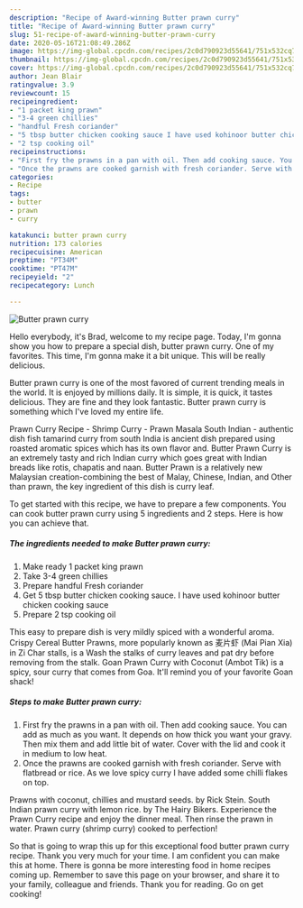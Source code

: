 ```yaml
---
description: "Recipe of Award-winning Butter prawn curry"
title: "Recipe of Award-winning Butter prawn curry"
slug: 51-recipe-of-award-winning-butter-prawn-curry
date: 2020-05-16T21:08:49.286Z
image: https://img-global.cpcdn.com/recipes/2c0d790923d55641/751x532cq70/butter-prawn-curry-recipe-main-photo.jpg
thumbnail: https://img-global.cpcdn.com/recipes/2c0d790923d55641/751x532cq70/butter-prawn-curry-recipe-main-photo.jpg
cover: https://img-global.cpcdn.com/recipes/2c0d790923d55641/751x532cq70/butter-prawn-curry-recipe-main-photo.jpg
author: Jean Blair
ratingvalue: 3.9
reviewcount: 15
recipeingredient:
- "1 packet king prawn"
- "3-4 green chillies"
- "handful Fresh coriander"
- "5 tbsp butter chicken cooking sauce I have used kohinoor butter chicken cooking sauce"
- "2 tsp cooking oil"
recipeinstructions:
- "First fry the prawns in a pan with oil. Then add cooking sauce. You can add as much as you want. It depends on how thick you want your gravy. Then mix them and add little bit of water. Cover with the lid and cook it in medium to low heat."
- "Once the prawns are cooked garnish with fresh coriander. Serve with flatbread or rice. As we love spicy curry I have added some chilli flakes on top."
categories:
- Recipe
tags:
- butter
- prawn
- curry

katakunci: butter prawn curry 
nutrition: 173 calories
recipecuisine: American
preptime: "PT34M"
cooktime: "PT47M"
recipeyield: "2"
recipecategory: Lunch

---
```



![Butter prawn curry](https://img-global.cpcdn.com/recipes/2c0d790923d55641/751x532cq70/butter-prawn-curry-recipe-main-photo.jpg)

Hello everybody, it's Brad, welcome to my recipe page. Today, I'm gonna show you how to prepare a special dish, butter prawn curry. One of my favorites. This time, I'm gonna make it a bit unique. This will be really delicious.

Butter prawn curry is one of the most favored of current trending meals in the world. It is enjoyed by millions daily. It is simple, it is quick, it tastes delicious. They are fine and they look fantastic. Butter prawn curry is something which I've loved my entire life.

Prawn Curry Recipe - Shrimp Curry - Prawn Masala South Indian - authentic dish fish tamarind curry from south India is ancient dish prepared using roasted aromatic spices which has its own flavor and. Butter Prawn Curry is an extremely tasty and rich Indian curry which goes great with Indian breads like rotis, chapatis and naan. Butter Prawn is a relatively new Malaysian creation-combining the best of Malay, Chinese, Indian, and Other than prawn, the key ingredient of this dish is curry leaf.


To get started with this recipe, we have to prepare a few components. You can cook butter prawn curry using 5 ingredients and 2 steps. Here is how you can achieve that.

<!--inarticleads1-->

##### The ingredients needed to make Butter prawn curry:

1. Make ready 1 packet king prawn
1. Take 3-4 green chillies
1. Prepare handful Fresh coriander
1. Get 5 tbsp butter chicken cooking sauce. I have used kohinoor butter chicken cooking sauce
1. Prepare 2 tsp cooking oil


This easy to prepare dish is very mildly spiced with a wonderful aroma. Crispy Cereal Butter Prawns, more popularly known as 麦片虾 (Mai Pian Xia) in Zi Char stalls, is a Wash the stalks of curry leaves and pat dry before removing from the stalk. Goan Prawn Curry with Coconut (Ambot Tik) is a spicy, sour curry that comes from Goa. It&#39;ll remind you of your favorite Goan shack! 

<!--inarticleads2-->

##### Steps to make Butter prawn curry:

1. First fry the prawns in a pan with oil. Then add cooking sauce. You can add as much as you want. It depends on how thick you want your gravy. Then mix them and add little bit of water. Cover with the lid and cook it in medium to low heat.
1. Once the prawns are cooked garnish with fresh coriander. Serve with flatbread or rice. As we love spicy curry I have added some chilli flakes on top.


Prawns with coconut, chillies and mustard seeds. by Rick Stein. South Indian prawn curry with lemon rice. by The Hairy Bikers. Experience the Prawn Curry recipe and enjoy the dinner meal. Then rinse the prawn in water. Prawn curry (shrimp curry) cooked to perfection! 

So that is going to wrap this up for this exceptional food butter prawn curry recipe. Thank you very much for your time. I am confident you can make this at home. There is gonna be more interesting food in home recipes coming up. Remember to save this page on your browser, and share it to your family, colleague and friends. Thank you for reading. Go on get cooking!
